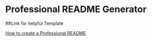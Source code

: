 # Professional README Generator 

##Link for helpful Template

[How to create a Professional README](https://coding-boot-camp.github.io/full-stack/github/professional-readme-guide)

